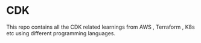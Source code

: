 # CDK
This repo contains all the CDK related learnings from AWS , Terraform , K8s etc using different programming languages.
